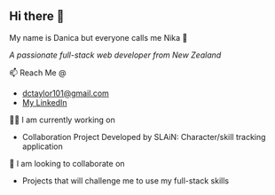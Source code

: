 ## Hi there 👋 

My name is Danica but everyone calls me Nika 🙂

*A passionate full-stack web developer from New Zealand*

📫 Reach Me @
- dctaylor101@gmail.com
- [My LinkedIn](www.linkedin.com/in/danica-taylor-nz)

👩‍💻 I am currently working on
- Collaboration Project Developed by SLAiN: Character/skill tracking application

👯 I am looking to collaborate on
- Projects that will challenge me to use my full-stack skills



  

<!--
**danica-taylor/danica-taylor** is a ✨ _special_ ✨ repository because its `README.md` (this file) appears on your GitHub profile.

Here are some ideas to get you started:

- 🔭 I’m currently working on ...
- 🌱 I’m currently learning ...
- 👯 I’m looking to collaborate on ...
- 🤔 I’m looking for help with ...
- 💬 Ask me about ...
- 📫 How to reach me: ...
- 😄 Pronouns: ...
- ⚡ Fun fact: ...
-->

